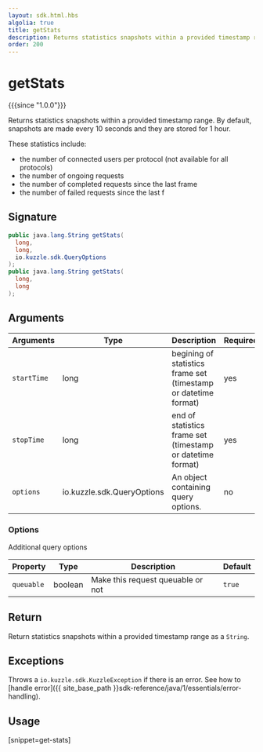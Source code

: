 ```yaml
---
layout: sdk.html.hbs
algolia: true
title: getStats
description: Returns statistics snapshots within a provided timestamp range.
order: 200
---
```


# getStats
{{{since "1.0.0"}}}

Returns statistics snapshots within a provided timestamp range.
By default, snapshots are made every 10 seconds and they are stored for 1 hour.

These statistics include:

* the number of connected users per protocol (not available for all protocols)
* the number of ongoing requests
* the number of completed requests since the last frame
* the number of failed requests since the last f
## Signature

```java
public java.lang.String getStats(
  long,
  long,
  io.kuzzle.sdk.QueryOptions
);
public java.lang.String getStats(
  long,
  long
);
```
## Arguments

| Arguments | Type   | Description                         | Required |
| --------- | ------ | ----------------------------------- | -------- |
| `startTime` | long | begining of statistics frame set (timestamp or datetime format) | yes       |
| `stopTime`  | long | end of statistics frame set (timestamp or datetime format)      | yes       |
| `options`   | io.kuzzle.sdk.QueryOptions | An object containing query options. | no       |

### **Options**

Additional query options

| Property   | Type    | Description                       | Default |
| ---------- | ------- | --------------------------------- | ------- |
| `queuable` | boolean | Make this request queuable or not | `true`  |

## Return

Return statistics snapshots within a provided timestamp range as a `String`.

## Exceptions

Throws a `io.kuzzle.sdk.KuzzleException` if there is an error. See how to [handle error]({{ site_base_path }}sdk-reference/java/1/essentials/error-handling).

## Usage

[snippet=get-stats]
